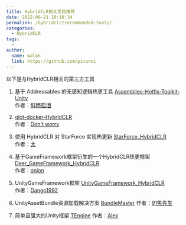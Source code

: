 ```yaml
---
title: HybridCLR相关项目推荐
date: 2022-06-21 10:10:34
permalink: /hybridclr/recommended-tools/
categories:
  - HybridCLR
tags:
  - 
author: 
  name: walon
  link: https://github.com/pirunxi
---
```

以下是与HybridCLR相关的第三方工具

1. 基于 Addressables 的无感知逻辑热更工具 [Assemblies-Hotfix-Toolkit-Unity](https://github.com/Bian-Sh/Assemblies-Hotfix-Toolkit-Unity)   
作者：[斜雨孤泪](https://github.com/Bian-Sh)   


2. [glot-docker-HybridCLR](https://github.com/eelgame/glot-docker-huatuo)     
作者：[Don't worry](https://github.com/eelgame) 

3. 使用 HybridCLR 对 StarForce 实现热更新 [StarForce_HybridCLR](https://github.com/GREAT1217/StarForce_HuaTuo)  
作者：[大](https://github.com/GREAT1217)   


4. 基于GameFramework框架衍生的一个HybridCLR热更框架 [Deer_GameFramework_HybridCLR](https://github.com/It-Life/Deer_GameFramework_hybridclr_huatuo)  
作者：[onion](https://github.com/It-Life)  


5. UnityGameFramework框架 [UnityGameFramework_HybridCLR](https://github.com/Dango1992/UnityGameFramework_Huatuo)  
作者：[Dango1992](https://github.com/Dango1992)  


6. UnityAssetBundle资源加载解决方案 [BundleMaster](https://github.com/mister91jiao/BundleMaster)
作者：[91焦先生](https://github.com/mister91jiao)


7. 简单且强大的Unity框架 [TEngine](https://github.com/ALEXTANGXIAO/TEngine)
作者：[Alex](https://github.com/ALEXTANGXIAO)

